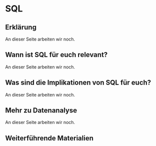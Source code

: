 # SQL
## Erklärung
An dieser Seite arbeiten wir noch.

## Wann ist SQL für euch relevant?
An dieser Seite arbeiten wir noch.

## Was sind die Implikationen von SQL für euch? 
An dieser Seite arbeiten wir noch.

## Mehr zu Datenanalyse   
An dieser Seite arbeiten wir noch.

## Weiterführende Materialien

